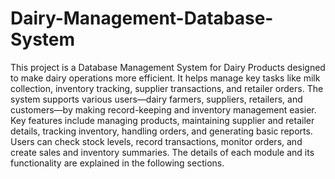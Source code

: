 # Dairy-Management-Database-System

This project is a Database Management System for Dairy Products designed to make dairy operations more efficient. It helps manage key tasks like milk collection, inventory tracking, supplier transactions, and retailer orders. The system supports various users—dairy farmers, suppliers, retailers, and customers—by making record-keeping and inventory management easier.
Key features include managing products, maintaining supplier and retailer details, tracking inventory, handling orders, and generating basic reports. Users can check stock levels, record transactions, monitor orders, and create sales and inventory summaries. The details of each module and its functionality are explained in the following sections.

